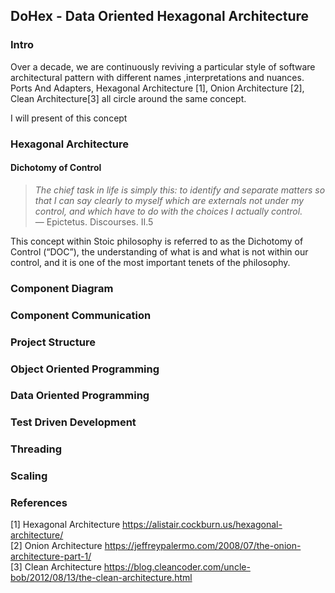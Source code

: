 ## DoHex - Data Oriented Hexagonal Architecture 

### Intro

Over a decade, we are continuously reviving a particular style of software architectural pattern with different names ,interpretations and nuances. Ports And Adapters, Hexagonal Architecture [1], Onion Architecture [2], Clean Architecture[3] all circle around the same concept.  
 
 I will present  of this concept
 
### Hexagonal Architecture

#### Dichotomy of Control

> *The chief task in life is simply this: to identify and separate matters so that I can say clearly to myself which are externals not under my control, and which have to do with the choices I actually control.*  
> — Epictetus. Discourses. II.5  

This concept within Stoic philosophy is referred to as the Dichotomy of Control (“DOC”), the understanding of what is and what is not within our control, and it is one of the most important tenets of the philosophy. 

### Component Diagram 

### Component Communication

### Project Structure

### Object Oriented Programming

### Data Oriented Programming

### Test Driven Development

### Threading

### Scaling

### References
[1] Hexagonal Architecture https://alistair.cockburn.us/hexagonal-architecture/  
[2] Onion Architecture https://jeffreypalermo.com/2008/07/the-onion-architecture-part-1/  
[3] Clean Architecture https://blog.cleancoder.com/uncle-bob/2012/08/13/the-clean-architecture.html  
<!--stackedit_data:
eyJoaXN0b3J5IjpbODQ5MjA3NDE5LC0xNDI0NjEyODk4LDIxMT
A3MTc4MzQsNjY2NzQzOTQ4LDMzNzEzOTQ3NSw1MTY1ODM5ODIs
LTE4NzUzNzg5NzAsNzM1NzY1NzM0LC0xNTM2MTA1ODgyLDEwNz
YzOTA0OTksLTEwMTA0NDIxNTksNjg5MTkyNzI0LC04NTIwOTUz
MDQsNzA5OTg2MjI2LDMyNjQxODExLC03Mjg4NTMxMDEsLTM4MD
E0Mjg1MV19
-->
